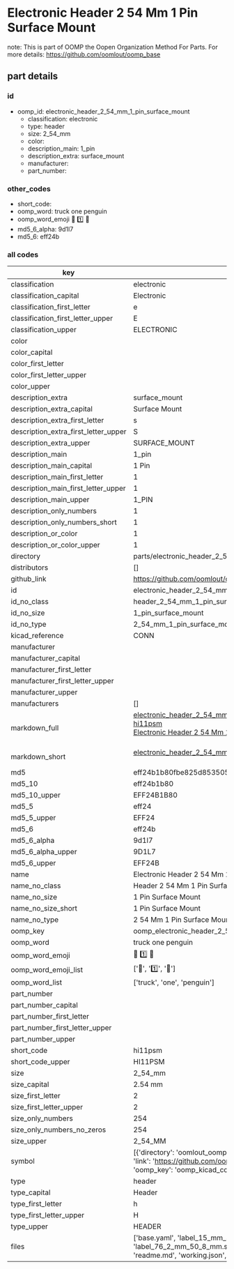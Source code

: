 # Electronic Header 2 54 Mm 1 Pin Surface Mount  

note: This is part of OOMP the Oopen Organization Method For Parts. For more details: https://github.com/oomlout/oomp_base

##  part details





### id
* oomp_id: electronic_header_2_54_mm_1_pin_surface_mount
  * classification: electronic
  * type: header
  * size: 2_54_mm
  * color: 
  * description_main: 1_pin
  * description_extra: surface_mount
  * manufacturer: 
  * part_number: 

### other_codes
* short_code: 
* oomp_word: truck one penguin
* oomp_word_emoji :truck: :one: :penguin:
* md5_6_alpha: 9d1l7
* md5_6: eff24b

### all codes 
| key | value |  
| --- | --- |  
| classification | electronic |  
| classification_capital | Electronic |  
| classification_first_letter | e |  
| classification_first_letter_upper | E |  
| classification_upper | ELECTRONIC |  
| color |  |  
| color_capital |  |  
| color_first_letter |  |  
| color_first_letter_upper |  |  
| color_upper |  |  
| description_extra | surface_mount |  
| description_extra_capital | Surface Mount |  
| description_extra_first_letter | s |  
| description_extra_first_letter_upper | S |  
| description_extra_upper | SURFACE_MOUNT |  
| description_main | 1_pin |  
| description_main_capital | 1 Pin |  
| description_main_first_letter | 1 |  
| description_main_first_letter_upper | 1 |  
| description_main_upper | 1_PIN |  
| description_only_numbers | 1 |  
| description_only_numbers_short | 1 |  
| description_or_color | 1 |  
| description_or_color_upper | 1 |  
| directory | parts/electronic_header_2_54_mm_1_pin_surface_mount |  
| distributors | [] |  
| github_link | https://github.com/oomlout/oomlout_oomp_part_src/tree/main/parts/electronic_header_2_54_mm_1_pin_surface_mount/working |  
| id | electronic_header_2_54_mm_1_pin_surface_mount |  
| id_no_class | header_2_54_mm_1_pin_surface_mount |  
| id_no_size | 1_pin_surface_mount |  
| id_no_type | 2_54_mm_1_pin_surface_mount |  
| kicad_reference | CONN |  
| manufacturer |  |  
| manufacturer_capital |  |  
| manufacturer_first_letter |  |  
| manufacturer_first_letter_upper |  |  
| manufacturer_upper |  |  
| manufacturers | [] |  
| markdown_full | [electronic_header_2_54_mm_1_pin_surface_mount](https://github.com/oomlout/oomlout_oomp_part_src/tree/main/parts/electronic_header_2_54_mm_1_pin_surface_mount/working)<br>[hi11psm](https://github.com/oomlout/oomlout_oomp_part_src/tree/main/parts/electronic_header_2_54_mm_1_pin_surface_mount/working)<br>[Electronic Header 2 54 Mm 1 Pin Surface Mount](https://github.com/oomlout/oomlout_oomp_part_src/tree/main/parts/electronic_header_2_54_mm_1_pin_surface_mount/working)<br><br> |  
| markdown_short | [electronic_header_2_54_mm_1_pin_surface_mount](https://github.com/oomlout/oomlout_oomp_part_src/tree/main/parts/electronic_header_2_54_mm_1_pin_surface_mount/working)<br><br> |  
| md5 | eff24b1b80fbe825d85350583460b1cc |  
| md5_10 | eff24b1b80 |  
| md5_10_upper | EFF24B1B80 |  
| md5_5 | eff24 |  
| md5_5_upper | EFF24 |  
| md5_6 | eff24b |  
| md5_6_alpha | 9d1l7 |  
| md5_6_alpha_upper | 9D1L7 |  
| md5_6_upper | EFF24B |  
| name | Electronic Header 2 54 Mm 1 Pin Surface Mount |  
| name_no_class | Header 2 54 Mm 1 Pin Surface Mount |  
| name_no_size | 1 Pin Surface Mount |  
| name_no_size_short | 1 Pin Surface Mount |  
| name_no_type | 2 54 Mm 1 Pin Surface Mount |  
| oomp_key | oomp_electronic_header_2_54_mm_1_pin_surface_mount |  
| oomp_word | truck one penguin |  
| oomp_word_emoji | :truck: :one: :penguin: |  
| oomp_word_emoji_list | [':truck:', ':one:', ':penguin:'] |  
| oomp_word_list | ['truck', 'one', 'penguin'] |  
| part_number |  |  
| part_number_capital |  |  
| part_number_first_letter |  |  
| part_number_first_letter_upper |  |  
| part_number_upper |  |  
| short_code | hi11psm |  
| short_code_upper | HI11PSM |  
| size | 2_54_mm |  
| size_capital | 2.54 mm |  
| size_first_letter | 2 |  
| size_first_letter_upper | 2 |  
| size_only_numbers | 254 |  
| size_only_numbers_no_zeros | 254 |  
| size_upper | 2_54_MM |  
| symbol | [{'directory': 'oomlout_oomp_symbol_bot/symbols/kicad_connector_conn_01x01_pin//working/working.kicad_sym', 'index': 0, 'link': 'https://github.com/oomlout/oomlout_oomp_symbol_bot/tree/main/symbols/kicad_connector_conn_01x01_pin', 'oomp_key': 'oomp_kicad_connector_conn_01x01_pin'}] |  
| type | header |  
| type_capital | Header |  
| type_first_letter | h |  
| type_first_letter_upper | H |  
| type_upper | HEADER |  
| files | ['base.yaml', 'label_15_mm_30_mm.pdf', 'label_15_mm_30_mm.svg', 'label_76_2_mm_50_8_mm.pdf', 'label_76_2_mm_50_8_mm.svg', 'label_oomlout_76_2_mm_50_8_mm.pdf', 'label_oomlout_76_2_mm_50_8_mm.svg', 'readme.md', 'working.json', 'working.yaml'] |  
